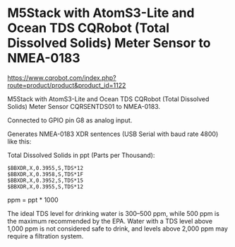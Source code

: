 # M5Stack with AtomS3-Lite and Ocean TDS CQRobot (Total Dissolved Solids) Meter Sensor to NMEA-0183

https://www.cqrobot.com/index.php?route=product/product&product_id=1122

M5Stack with AtomS3-Lite and Ocean TDS CQRobot (Total Dissolved Solids) Meter Sensor CQRSENTDS01 to NMEA-0183.

Connected to GPIO pin G8 as analog input.

Generates NMEA-0183 XDR sentences (USB Serial with baud rate 4800) like this:

Total Dissolved Solids in ppt (Parts per Thousand):
  
````
$BBXDR,X,0.3955,S,TDS*12
$BBXDR,X,0.3958,S,TDS*1F
$BBXDR,X,0.3952,S,TDS*15
$BBXDR,X,0.3955,S,TDS*12
````

ppm = ppt * 1000

The ideal TDS level for drinking water is 300–500 ppm, while 500 ppm 
is the maximum recommended by the EPA. Water with a TDS level above 1,000 ppm 
is not considered safe to drink, and levels above 2,000 ppm may 
require a filtration system.
